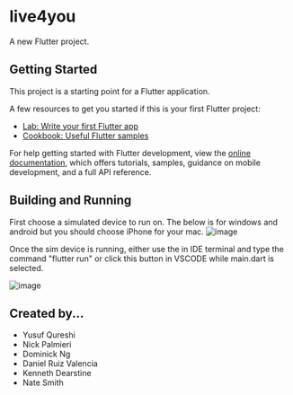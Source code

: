 # live4you

A new Flutter project.

## Getting Started

This project is a starting point for a Flutter application.

A few resources to get you started if this is your first Flutter project:

- [Lab: Write your first Flutter app](https://docs.flutter.dev/get-started/codelab)
- [Cookbook: Useful Flutter samples](https://docs.flutter.dev/cookbook)

For help getting started with Flutter development, view the
[online documentation](https://docs.flutter.dev/), which offers tutorials,
samples, guidance on mobile development, and a full API reference.

## Building and Running

First choose a simulated device to run on. The below is for windows and android but you should choose iPhone for your mac.
![image](https://github.com/UNCW-CSC-450/csc450-fa23-project-team-4/assets/96816207/d8de44d1-69c6-4c68-90f5-f4ec9f44f0a2)

Once the sim device is running, either use the in IDE terminal and type the command "flutter run" or click this button in VSCODE while main.dart is selected.

![image](https://github.com/UNCW-CSC-450/csc450-fa23-project-team-4/assets/96816207/6fc8a2d3-12bb-4410-9574-0b1a71c9d5c2)


## Created by...
* Yusuf Qureshi
* Nick Palmieri
* Dominick Ng
* Daniel Ruiz Valencia 
* Kenneth Dearstine
* Nate Smith

